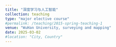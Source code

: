 ```yaml
---
title: "深度学习与人工智能"
collection: teaching
type: "major elective course"
#permalink: /teaching/2015-spring-teaching-1
venue: "WuHan University, surveying and mapping"
date: 2025-03-02
#location: "City, Country"
---
```

